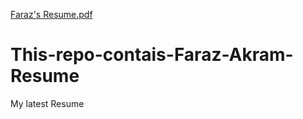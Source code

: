 [Faraz's Resume.pdf](https://github.com/Farazakram865/This-repo-contais-Faraz-Akram-Resume/files/10327930/Faraz.s.Resume.pdf)
# This-repo-contais-Faraz-Akram-Resume
My latest Resume
